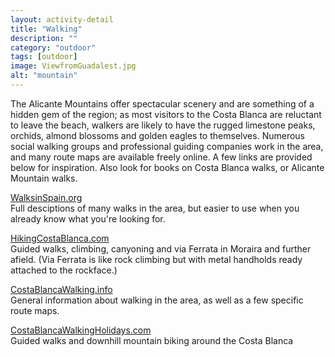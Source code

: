 ```yaml
---
layout: activity-detail
title: "Walking"
description: ""
category: "outdoor"
tags: [outdoor]
image: ViewfromGuadalest.jpg
alt: "mountain"
---
```


The Alicante Mountains offer spectacular scenery and are something of a hidden gem of the region; as most visitors to the Costa Blanca are reluctant to leave the beach, walkers are likely to have the rugged limestone peaks, orchids, almond blossoms and golden eagles to themselves. <!-- more -->Numerous social walking groups and professional guiding companies work in the area, and many route maps are available freely online. A few links are provided below for inspiration. Also look for books on Costa Blanca walks, or Alicante Mountain walks.


<p>
<a href="http://www.walksinspain.org/wordpress/costa-blanca/">WalksinSpain.org</a><br>	Full desciptions of many walks in the area, but easier to use when you already know what you're looking for.
</p>

<p>
<a href="http://www.hikingincostablanca.com/">HikingCostaBlanca.com</a><br> Guided walks, climbing, canyoning and via Ferrata in Moraira and further afield. (Via Ferrata is like rock climbing but with metal handholds ready attached to the rockface.)
</p>

<p>
<a href="http://www.costablancawalking.info/">CostaBlancaWalking.info</a><br>	General information about walking in the area, as well as a few specific route maps.
</p>

<p>
<a href="http://www.costablancawalkingholidays.com/">CostaBlancaWalkingHolidays.com</a><br>	Guided walks and downhill mountain biking around the Costa Blanca
</p>










